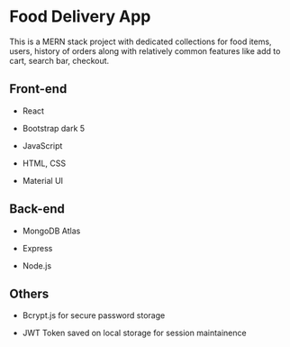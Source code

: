 
# Food Delivery App

This is a MERN stack project with dedicated collections for food items, users, history of orders along with relatively common features like add to cart, search bar, checkout.


## Front-end

- React

- Bootstrap dark 5

- JavaScript

- HTML, CSS

- Material UI

## Back-end

- MongoDB Atlas

- Express

- Node.js

## Others

- Bcrypt.js for secure password storage

- JWT Token saved on local storage for session maintainence



